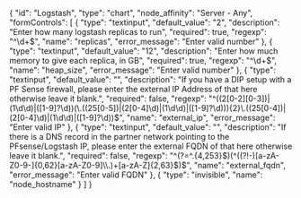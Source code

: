 {
    "id": "Logstash",
    "type": "chart",
    "node_affinity": "Server - Any",
    "formControls": [
        {
            "type": "textinput",
            "default_value": "2",
            "description": "Enter how many logstash replicas to run",
            "required": true,
            "regexp": "^\\d+$",
            "name": "replicas",
            "error_message": "Enter valid number"
        },
        {
            "type": "textinput",
            "default_value": "12",
            "description": "Enter how much memory to give each replica, in GB",
            "required": true,
            "regexp": "^\\d+$",
            "name": "heap_size",
            "error_message": "Enter valid number"
        },
        {
            "type": "textinput",
            "default_value": "",
            "description": "If you have a DIP setup with a PF Sense firewall, please enter the external IP Address of that here otherwise leave it blank.",
            "required": false,
            "regexp": "^((2[0-2][0-3])|(1\\d\\d)|([1-9]?\\d))(\\.((25[0-5])|(2[0-4]\\d)|(1\\d\\d)|([1-9]?\\d))){2}\\.((25[0-4])|(2[0-4]\\d)|(1\\d\\d)|([1-9]?\\d))$",
            "name": "external_ip",
            "error_message": "Enter valid IP"
        },
        {
            "type": "textinput",
            "default_value": "",
            "description": "If there is a DNS record in the partner network pointing to the PFsense/Logstash IP, please enter the external FQDN of that here otherwise leave it blank.",
            "required": false,
            "regexp": "^(?=^.{4,253}$)(^((?!-)[a-zA-Z0-9-]{0,62}[a-zA-Z0-9]\\.)+[a-zA-Z]{2,63}$)$",
            "name": "external_fqdn",
            "error_message": "Enter valid FQDN"
        },
        {
            "type": "invisible",
            "name": "node_hostname"
        }
    ]
}
